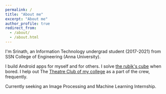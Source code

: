 ```yaml
---
permalink: /
title: "About me"
excerpt: "About me"
author_profile: true
redirect_from: 
  - /about/
  - /about.html
---
```


I'm Srinath, an Information Technology undergrad student (2017-2021) from SSN College of Engineering (Anna University).

I build Android apps for myself and for others.
I solve [the rubik's cube](https://www.worldcubeassociation.org/persons/2015SRIN10) when bored.
I help out The [Theatre Club of my college](https://www.instagram.com/ssnlightsoutplease) as a part of the crew, frequently.

Currently seeking an Image Processing and Machine Learning Internship.
